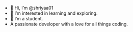 - 👋 Hi, I’m @shriyaa01
- 👀 I’m interested in learning and exploring.
- 🌱 I’m a student.
-  A passionate developer with a love for all things coding.
